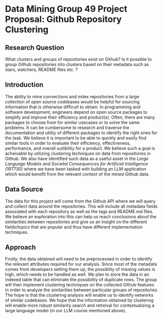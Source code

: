 # Data Mining Group 49 Project Proposal: Github Repository Clustering

## Research Question
What clusters and groups of repositories exist on Github? Is it possible to group Github repositories into clusters based on their metadata such as stars, watchers, README files etc. ?

## Introduction
The ability to mine connections and index repositories from a large collection of open source codebases would be helpful for sourcing information that is otherwise difficult to obtain. In programming and software development, engineers depend on open source packages to simplify and improve their efficiency and product(s). Often, there are many packages to choose from for similar usecases or to solve the same problems. It can be cumbersome to research and traverse the documentation and utility of different packages to identify the right ones for the task. We believe it is important to be able to quickly and easily find similar tools in order to evaluate their efficiency, effectiveness, performance, and overall suitibliity for a product. We believe such a goal is acheivable by utilizing clustering techniques on data from repositories in Github. We also have identified such data as a useful asset in the *Large Language Models and Societal Consequences for Artificial Intelligence (1RT730)* where we have been tasked with building an LLM application which would benefit from the relevant context of the mined Github data.

## Data Source
The data for this project will come from the Github API where we will query and collect data around the repositories. This will include all metadata fields associated with each repository as well as the tags and README.md files. We believe an exploration into this can help us reach conclusions about the similarities between repositories and give us an insight on the different fields/topics that are popular and thus have different implementation techniques.

## Approach
Firstly, the data obtained will need to be preprocessed in order to identify the relevant attributes required for our analysis. Since most of the metadata comes from developers setting them up, the possiblity of missing values is high, which needs to be handled as well. We plan to store the data in an indexed table that can eliminate the possibility of duplicate rows.
The group will then implement clustering techniques on the collected Github features in order to analyze the similarities between particular groups of repositories. The hope is that the clustering analysis will enable us to identify networks of similar codebases. We hope that the information obtained by clustering will enable more robust similarity search and retreival for contextualizing a large language model (in our LLM course mentioned above).
